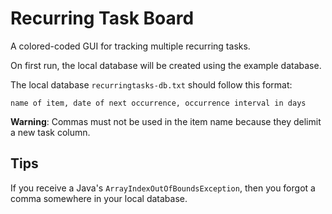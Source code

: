 # Recurring Task Board

A colored-coded GUI for tracking multiple recurring tasks.

On first run, the local database will be created using the example database. 

The local database `recurringtasks-db.txt` should follow this format:

    name of item, date of next occurrence, occurrence interval in days

**Warning**: Commas must not be used in the item name because they delimit a new task column.

## Tips

If you receive a Java's `ArrayIndexOutOfBoundsException`, then you forgot a comma somewhere in your local database.
